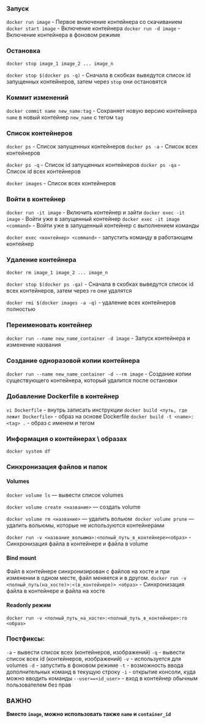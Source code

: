 ### Запуск
`docker run image` - Первое включение контейнера со скачиванием
`docker start image` - Включение контейнера
`docker run -d image` - Включение контейнера в фоновом режиме

### Остановка
`docker stop image_1 image_2 ... image_n`

`docker stop $(docker ps -q)` - Сначала в скобках выведутся список id запущенных контейнеров, затем через `stop` они остановятся

### Коммит изменений
`docker commit name new_name:tag`  - Сохраняет новую версию контейнера `name` в новый контейнер `new_name` с тегом `tag`

### Список контейнеров
`docker ps` - Список запущенных контейнеров
`docker ps -a` - Список всех контейнеров

`docker ps -q` - Список id запущенных контейнеров
`docker ps -qa` - Список id всех контейнеров

`docker images` - Список всех контейнеров

### Войти в контейнер
`docker run -it image` - Включить контейнер и зайти
`docker exec -it image` - Войти уже в запущенный контейнер
`docker exec -it image <command>` - Войти уже в запущенный контейнер с выполнением команды

`docker exec <контейнер> <command>` - запустить команду в работающем контейнер

### Удаление контейнера
`docker rm image_1 image_2 ... image_n `

`docker stop $(docker ps -qa)` - Сначала в скобках выведутся список id всех контейнеров, затем через `rm` они удалятся

`docker rmi $(docker images -a -q)` - удаление всех контейнеров полностью

### Переименовать контейнер
`docker run --name new_name_container -d image` - Запуск контейнера и изменение названия

### Создание одноразовой копии контейнера
`docker run --name new_name_container -d --rm image` - Создание копии существующего контейнера, который удалится после остановки

### Добавление Dockerfile в контейнер
`vi Dockerfile` - внутрь записать инструкции
`docker build <путь, где лежит Dockerfile>`  - образ на основе  Dockerfile
`docker build -t <name>:<tag> .` - образ с именем и тегом

### Информация о контейнерах \\ образах
`docker system df`

### Синхронизация файлов и папок
#### Volumes
`docker volume ls` — вывести список volumes

`docker volume create <название>` — создать volume 

`docker volume rm <название>` — удалить вольюм 
`docker volume prune` — удалить вольюмы, которые не используются контейнерами

`docker run -v <название_вольюма>:<полный_путь_в_контейнере><образ>` - Синхронизация файла в контейнере и файла в volume
#### Bind mount
Файл в контейнере синхронизирован с файлов на хосте и при изменении в одном месте, файл меняется и в другом.
`docker run -v <полный_путь(на_хосте)>:<(в_контейнере)> <образ>` - Синхронизация файла в контейнере и файла на хосте
#### Readonly режим
`docker run -v <полный_путь_на_хосте>:<полный_путь_в_контейнере>:ro <образ>`


### Постфиксы:
`-a` - вывести список всех (контейнеров, изображений)
`-q` - вывести список всех id (контейнеров, изображений)
`-v` - используется для volumes
`-d` - запустить в фоновом режиме
`-t` - возможность ввода дополнительных команд в текущую строку
`-i` - открытие консоли, куда можно вводить команды
`--user==<id_user>` - вход в контейнер обычным пользователем без прав

### ВАЖНО
**Вместо `image`, можно использовать также `name` и `container_id`**

